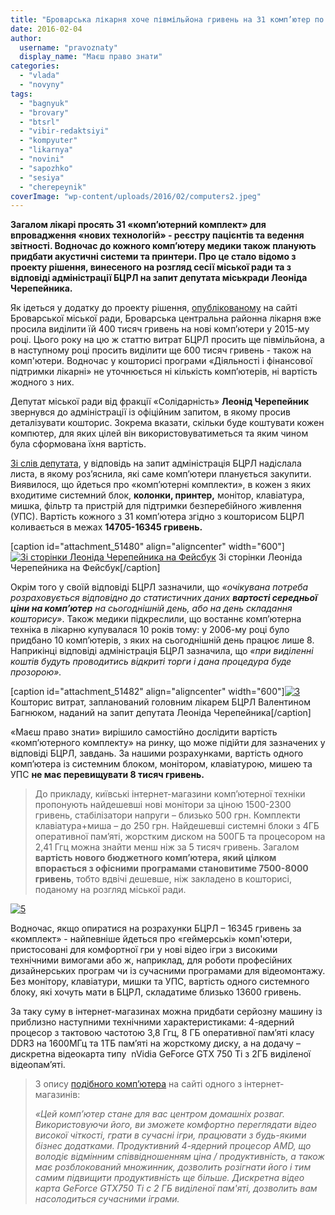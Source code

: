 ```yaml
---
title: "Броварська лікарня хоче півмільйона гривень на 31 комп’ютер по 16 тисяч за штуку"
date: 2016-02-04
author: 
  username: "pravoznaty"
  display_name: "Маєш право знати"
categories: 
  - "vlada"
  - "novyny"
tags: 
  - "bagnyuk"
  - "brovary"
  - "btsrl"
  - "vibir-redaktsiyi"
  - "kompyuter"
  - "likarnya"
  - "novini"
  - "sapozhko"
  - "sesiya"
  - "cherepeynik"
coverImage: "wp-content/uploads/2016/02/computers2.jpeg"
---
```


**Загалом лікарі просять 31 «комп’ютерний комплект» для впровадження «нових технологій» - реєстру пацієнтів та ведення звітності. Водночас до кожного комп’ютеру медики також планують придбати акустичні системи та принтери. Про це стало відомо з проекту рішення, винесеного на розгляд сесії міської ради та з відповіді адміністрації БЦРЛ на запит депутата міськради Леоніда Черепейника.**  

Як ідеться у додатку до проекту рішення, [опублікованому](https://onedrive.live.com/view.aspx?resid=72571393D4771099!5023&ithint=file%2cdoc&app=Word&authkey=!AE-yB9cAf0smZoo) на сайті Броварської міської ради, Броварська центральна районна лікарня вже просила виділити їй 400 тисяч гривень на нові комп’ютери у 2015-му році. Цього року на цю ж статтю витрат БЦРЛ просить ще півмільйона, а в наступному році просить виділити ще 600 тисяч гривень - також на комп'ютери. Водночас у кошторисі програми «Діяльності і фінансової підтримки лікарні» не уточнюється ні кількість комп’ютерів, ні вартість жодного з них.

Депутат міської ради від фракції «Солідарність» **Леонід Черепейник** звернувся до адміністрації із офіційним запитом, в якому просив деталізувати кошторис. Зокрема вказати, скільки буде коштувати кожен компютер, для яких цілей він використовуватиметься та яким чином була сформована їхня вартість.

[Зі слів депутата](https://www.facebook.com/permalink.php?story_fbid=1640121722919897&id=1622812914650778), у відповідь на запит адміністрація БЦРЛ надіслала листа, в якому роз’яснила, які саме комп’ютери планується закупити. Виявилося, що йдеться про «комп’ютерні комплекти», в кожен з яких входитиме системний блок, **колонки, принтер,** монітор, клавіатура, мишка, фільтр та пристрій для підтримки безперебійного живлення (УПС). Вартість кожного з 31 комп’ютера згідно з кошторисом БЦРЛ коливається в межах **14705-16345 гривень.**  

\[caption id="attachment\_51480" align="aligncenter" width="600"\][![Зі сторінки Леоніда Черепейника на Фейсбук](https://mpz.brovary.org/wp-content/uploads/2016/02/1-1.jpg)](https://mpz.brovary.org/wp-content/uploads/2016/02/1-1.jpg) Зі сторінки Леоніда Черепейника на Фейсбук\[/caption\]

Окрім того у своїй відповіді БЦРЛ зазначили, що _«очікувана потреба розраховується відповідно до статистичних даних **вартості середньої ціни на комп’ютер** на сьогоднішній день, або на день складання кошторису»_. Також медики підкреслили, що востаннє комп’ютерна техніка в лікарню купувалася 10 років тому: у 2006-му році було придбано 10 комп’ютерів, з яких на сьогоднішній день працює лише 8. Наприкінці відповіді адміністрація БЦРЛ зазначила, що _«при виділенні коштів будуть проводитись відкриті торги і дана процедура буде прозорою»._

\[caption id="attachment\_51482" align="aligncenter" width="600"\][![3](https://mpz.brovary.org/wp-content/uploads/2016/02/3-1.jpg)](https://mpz.brovary.org/wp-content/uploads/2016/02/3-1.jpg) Кошторис витрат, запланований головним лікарем БЦРЛ Валентином Багнюком, наданий на запит депутата Леоніда Черепейника\[/caption\]

«Маєш право знати» вирішило самостійно дослідити вартість «комп’ютерного комплекту» на ринку, що може підійти для зазначених у відповіді БЦРЛ, завдань. За нашими розрахунками, вартість одного комп’ютера із системним блоком, монітором, клавіатурою, мишею та УПС **не має перевищувати 8 тисяч гривень.**

> До прикладу, київські інтернет-магазини комп’ютерної техніки пропонують найдешевші нові монітори за ціною 1500-2300 гривень, стабілізатори напруги – близько 500 грн. Комплекти клавіатура+миша – до 250 грн. Найдешевші системні блоки з 4ГБ оперативної пам’яті, жорстким диском на 500ГБ та процесором на 2,41 Ггц можна знайти менш ніж за 5 тисяч гривень. Загалом **вартість нового бюджетного комп’ютера, який цілком впорається з офісними програмами становитиме 7500-8000 гривень**, тобто вдвічі дешевше, ніж закладено в кошторисі, поданому на розгляд міської ради.

[![5](https://mpz.brovary.org/wp-content/uploads/2016/02/5-1.jpg)](https://mpz.brovary.org/wp-content/uploads/2016/02/5-1.jpg)

Водночас, якщо опиратися на розрахунки БЦРЛ – 16345 гривень за «комплект» - найпевніше йдеться про «геймерські» комп'ютери, пристосовані для комфортної гри у нові відео ігри з високими технічними вимогами або ж, наприклад, для роботи професійних дизайнерських програм чи із сучасними програмами для відеомонтажу. Без монітору, клавіатури, мишки та УПС, вартість одного системного блоку, які хочуть мати в БЦРЛ, складатиме близько 13600 гривень.

За таку суму в інтернет-магазинах можна придбати серйозну машину із приблизно наступними технічними характеристиками: 4-ядерний процесор з тактовою частотою 3,8 Ггц, 8 ГБ оперативної пам’яті класу DDR3 на 1600МГц та 1ТБ пам’яті на жорсткому диску, а на додачу – дискретна відеокарта типу  nVidia GeForce GTX 750 Ti з 2ГБ виділеної відеопам’яті.

> З опису [подібного комп’ютера](http://hard.rozetka.com.ua/artline_gaming_x46_v02/p4739966/) на сайті одного з інтернет-магазинів:
> 
> _«Цей комп’ютер стане для вас центром домашніх розваг. Використовуючи його, ви зможете комфортно переглядати відео високої чіткості, грати в сучасні ігри, працювати з будь-якими бізнес додатками. Продуктивний 4-ядерний процесор AMD, що володіє відмінним співвідношенням ціна / продуктивність, а також має розблокований множинник, дозволить розігнати його і тим самим підвищити продуктивність ще більше. Дискретна відео карта GeForce GTX750 Ti c 2 ГБ виділеної пам'яті, дозволить вам насолодиться сучасними іграми._
